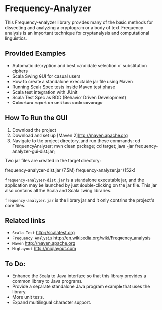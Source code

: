 Frequency-Analyzer
==================

This Frequency-Analyzer library provides many of the basic methods for dissecting and analyzing
a cryptogram or a body of text. Frequency analysis is an important technique for cryptanalysis
and computational linguistics.

Provided Examples
-----------------
* Automatic decryption and best candidate selection of substitution ciphers
* Scala Swing GUI for casual users
* How to create a standalone executable jar file using Maven
* Running Scala Spec tests inside Maven test phase
* Scala test integration with JUnit
* Scala Test Spec as BDD (Behavior Driven Development)
* Cobertura report on unit test code coverage


How To Run the GUI
------------------
1. Download the project
2. Download and set up [Maven 2]<http://maven.apache.org>
3. Navigate to the project directory, and run these commands:
    cd FrequencyAnalyzer;
    mvn clean package;
    cd target;
    java -jar frequency-analyzer-gui-dist.jar;

Two jar files are created in the target directory:

 frequency-analyzer-dist.jar   (7.5M)
 frequency-analyzer.jar        (152k)

`frequency-analyzer-dist.jar` is a standalone executable jar, and the application may be launched by
just double-clicking on the jar file. This jar also contains all the Scala and Scala swing libraries.

`frequency-analyzer.jar` is the library jar and it only contains the project's core files.


Related links
-------------
* `Scala Test` <http://scalatest.org>
* `Frequency Analysis` <http://en.wikipedia.org/wiki/Frequency_analysis>
* `Maven` <http://maven.apache.org>
* `MigLayout` <http://miglayout.com>

 To Do:
------
* Enhance the Scala to Java interface so that this library provides a common library to Java programs.
* Provide a separate standalone Java program example that uses the library.
* More unit tests.
* Expand multilingual character support.
